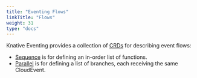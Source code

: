 ```yaml
---
title: "Eventing Flows"
linkTitle: "Flows"
weight: 31
type: "docs"
---
```


Knative Eventing provides a collection of [CRDs](https://kubernetes.io/docs/concepts/extend-kubernetes/api-extension/custom-resources/)
for describing event flows:
* [Sequence](./sequence.md) is for defining an in-order list of functions.
* [Parallel](./parallel.md) is for defining a list of branches, each receiving the same CloudEvent.
